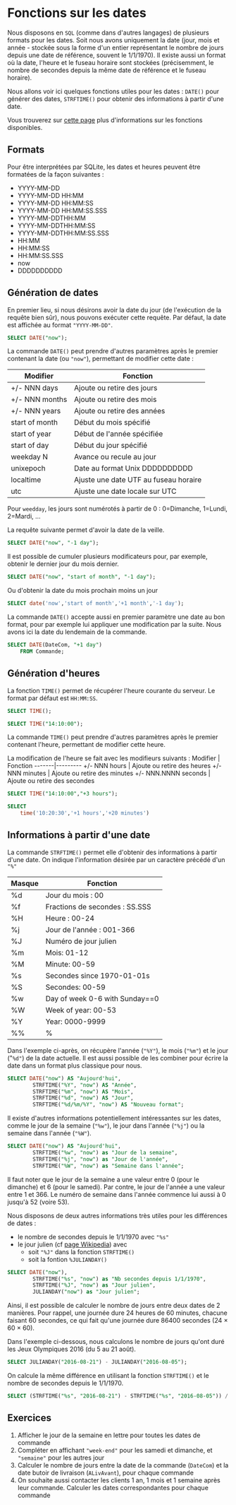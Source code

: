 # Fonctions sur les dates

Nous disposons en `SQL` (comme dans d'autres langages) de plusieurs formats pour les dates. Soit nous avons uniquement la date (jour, mois et année - stockée sous la forme d'un entier représentant le nombre de jours depuis une date de référence, souvent le 1/1/1970). Il existe aussi un format où la date, l'heure et le fuseau horaire sont stockées (précisemment, le nombre de secondes depuis la même date de référence et le fuseau horaire). 

Nous allons voir ici quelques fonctions utiles pour les dates : `DATE()` pour générer des dates, `STRFTIME()` pour obtenir des informations à partir d'une date.

Vous trouverez sur [cette page](https://sqlite.org/lang_datefunc.html) plus d'informations sur les fonctions disponibles.


## Formats 

Pour être interprétées par SQLite, les dates et heures peuvent être formatées de la façon suivantes :
- YYYY-MM-DD
- YYYY-MM-DD HH:MM
- YYYY-MM-DD HH:MM:SS
- YYYY-MM-DD HH:MM:SS.SSS
- YYYY-MM-DDTHH:MM
- YYYY-MM-DDTHH:MM:SS
- YYYY-MM-DDTHH:MM:SS.SSS
- HH:MM
- HH:MM:SS
- HH:MM:SS.SSS
- now
- DDDDDDDDDD


## Génération de dates

En premier lieu, si nous désirons avoir la date du jour (de l'exécution de la requête bien sûr), nous pouvons exécuter cette requête. Par défaut, la date est affichée au format `"YYYY-MM-DD"`.

```sql
SELECT DATE("now");
```

La commande `DATE()` peut prendre d'autres paramètres après le premier contenant la date (ou `"now"`), permettant de modifier cette date :

Modifier | Fonction 
-------|---------
+/- NNN days | Ajoute ou retire des jours
+/- NNN months | Ajoute ou retire des mois
+/- NNN years | Ajoute ou retire des années
start of month | Début du mois spécifié 
start of year | Début de l'année spécifiée 
start of day | Début du jour spécifié
weekday N | Avance ou recule au jour 
unixepoch | Date au format Unix DDDDDDDDDD 
localtime | Ajuste une date UTF au fuseau horaire
utc | Ajuste une date locale sur UTC

Pour `weedday`, les jours sont numérotés à partir de 0 : 0=Dimanche, 1=Lundi, 2=Mardi, ...

La requête suivante permet d'avoir la date de la veille.

```sql
SELECT DATE("now", "-1 day");
```

Il est possible de cumuler plusieurs modificateurs pour, par exemple, obtenir le dernier jour du mois dernier.

```sql
SELECT DATE("now", "start of month", "-1 day");
```

Ou d'obtenir la date du mois prochain moins un jour

```sql
SELECT date('now','start of month','+1 month','-1 day');
```

La commande `DATE()` accepte aussi en premier paramètre une date au bon format, pour par exemple lui appliquer une modification par la suite. Nous avons ici la date du lendemain de la commande.

```sql
SELECT DATE(DateCom, "+1 day") 
    FROM Commande;
```


## Génération d'heures

La fonction `TIME()` permet de récupérer l'heure courante du serveur. Le format par défaut est `HH:MM:SS`.

```sql
SELECT TIME();
```

```sql
SELECT TIME("14:10:00");
```

La commande `TIME()` peut prendre d'autres paramètres après le premier contenant l'heure, permettant de modifier cette heure. 

La modification de l'heure se fait avec les modifieurs suivants :
Modifier | Fonction 
-------|---------
+/- NNN hours | Ajoute ou retire des heures
+/- NNN minutes | Ajoute ou retire des minutes
+/- NNN.NNNN seconds | Ajoute ou retire des secondes

```sql
SELECT TIME("14:10:00","+3 hours");
```

```sql
SELECT
    time('10:20:30','+1 hours','+20 minutes')
```


## Informations à partir d'une date

La commande `STRFTIME()` permet elle d'obtenir des informations à partir d'une date. On indique l'information désirée par un caractère précédé d'un `"%"`

Masque | Fonction 
-------|---------
%d | Jour du mois : 00
%f | Fractions de secondes : SS.SSS
%H | Heure : 00-24
%j | Jour de l'année : 001-366
%J | Numéro de jour julien
%m | Mois: 01-12
%M | Minute: 00-59
%s | Secondes since 1970-01-01s
%S | Secondes: 00-59
%w | Day of week 0-6 with Sunday==0
%W | Week of year: 00-53
%Y | Year: 0000-9999
%% | %

 Dans l'exemple ci-après, on récupère l'année (`"%Y"`), le mois (`"%m"`) et le jour ("`%d"`) de la date actuelle. Il est aussi possible de les combiner pour écrire la date dans un format plus classique pour nous.

```sql
SELECT DATE("now") AS "Aujourd'hui",
		STRFTIME("%Y", "now") AS "Année",
		STRFTIME("%m", "now") AS "Mois",
		STRFTIME("%d", "now") AS "Jour",
		STRFTIME("%d/%m/%Y", "now") AS "Nouveau format";
```

Il existe d'autres informations potentiellement intéressantes sur les dates, comme le jour de la semaine (`"%w"`), le jour dans l'année (`"%j"`) ou la semaine dans l'année (`"%W"`).

```sql
SELECT DATE("now") AS "Aujourd'hui",
		STRFTIME("%w", "now") as "Jour de la semaine",
		STRFTIME("%j", "now") as "Jour de l'année",
		STRFTIME("%W", "now") as "Semaine dans l'année";
```

Il faut noter que le jour de la semaine a une valeur entre 0 (pour le dimanche) et 6 (pour le samedi). Par contre, le jour de l'année a une valeur entre 1 et 366. Le numéro de semaine dans l'année commence lui aussi à 0 jusqu'à 52 (voire 53).

Nous disposons de deux autres informations très utiles pour les différences de dates :

- le nombre de secondes depuis le 1/1/1970 avec `"%s"`
- le jour julien (cf [page Wikipedia](https://fr.wikipedia.org/wiki/Jour_julien)) avec 
	- soit `"%J"` dans la fonction `STRFTIME()`
	- soit la fontion `%JULIANDAY()`

```sql
SELECT DATE("now"),
		STRFTIME("%s", "now") as "Nb secondes depuis 1/1/1970",
		STRFTIME("%J", "now") as "Jour julien",
		JULIANDAY("now") as "Jour julien";
```

Ainsi, il est possible de calculer le nombre de jours entre deux dates de 2 manières. Pour rappel, une journée dure 24 heures de 60 minutes, chacune faisant 60 secondes, ce qui fait qu'une journée dure 86400 secondes (24 $\times$ 60 $\times$ 60).

Dans l'exemple ci-dessous, nous calculons le nombre de jours qu'ont duré les Jeux Olympiques 2016 (du 5 au 21 août).

```sql
SELECT JULIANDAY("2016-08-21") - JULIANDAY("2016-08-05");
```

On calcule la même différence en utilisant la fonction `STRFTIME()` et le nombre de secondes depuis le 1/1/1970.

```sql
SELECT (STRFTIME("%s", "2016-08-21") - STRFTIME("%s", "2016-08-05")) / 86400;
```


## Exercices

1. Afficher le jour de la semaine en lettre pour toutes les dates de commande
2. Compléter en affichant `"week-end"` pour les samedi et dimanche, et `"semaine"` pour les autres jour
3. Calculer le nombre de jours entre la date de la commande (`DateCom`) et la date butoir de livraison (`ALivAvant`), pour chaque commande
4. On souhaite aussi contacter les clients 1 an, 1 mois et 1 semaine après leur commande. Calculer les dates correspondantes pour chaque commande
